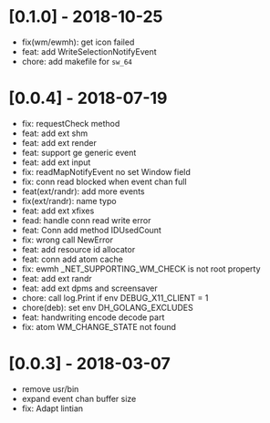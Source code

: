 # [0.1.0] - 2018-10-25
*   fix(wm/ewmh): get icon failed
*   feat: add WriteSelectionNotifyEvent
*   chore: add makefile for `sw_64`

# [0.0.4] - 2018-07-19
*   fix: requestCheck method
*   feat: add ext shm
*   feat: add ext render
*   feat: support ge generic event
*   feat: add ext input
*   fix: readMapNotifyEvent no set Window field
*   fix: conn read blocked when event chan full
*   feat(ext/randr): add more events
*   fix(ext/randr): name typo
*   feat: add ext xfixes
*   fead: handle conn read write error
*   feat: Conn add method IDUsedCount
*   fix: wrong call NewError
*   feat: add resource id allocator
*   feat: conn add atom cache
*   fix: ewmh _NET_SUPPORTING_WM_CHECK is not root property
*   feat: add ext randr
*   feat: add ext dpms and screensaver
*   chore: call log.Print if env DEBUG_X11_CLIENT = 1
*   chore(deb): set env DH_GOLANG_EXCLUDES
*   feat: handwriting encode decode part
*   fix: atom WM_CHANGE_STATE not found

# [0.0.3] - 2018-03-07
*   remove usr/bin
*   expand event chan buffer size
*   fix: Adapt lintian

